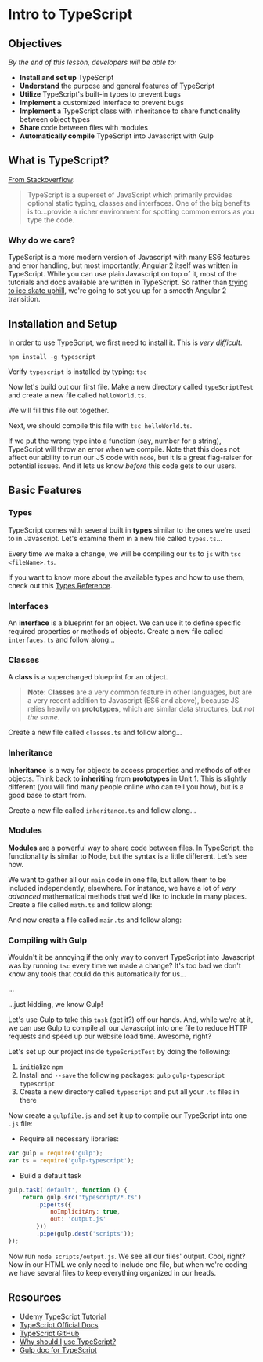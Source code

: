 <!-- Actually 11:13 -->

<!--WDI3 9:09 -->
<!--9:05 5 minutes -->

<!--Hook: So throughout this course, we've been trying to teach you the legacy tools currently in use in web development, and slowly introducing the newer tools that are coming out.  One of the most useful new tools is TypeScript, for two main reasons: it provides functionality that JS developers have been asking for since the late 90s, and it was used to create many modern tools, most notably Angular 2 and Ionic 2 (an Angular-based framework for building mobile apps).  And as today is all about Angular 2, we should probably show you the language it's written in. -->

# Intro to TypeScript

## Objectives
*By the end of this lesson, developers will be able to:*

- **Install and set up** TypeScript
- **Understand** the purpose and general features of TypeScript
- **Utilize** TypeScript's built-in types to prevent bugs
- **Implement** a customized interface to prevent bugs
- **Implement** a TypeScript class with inheritance to share functionality between object types
- **Share** code between files with modules
- **Automatically compile** TypeScript into Javascript with Gulp

<!--WDI3 9:12 -->
<!--9:10 5 minutes -->

<!--Actually 11:15 -->

## What is TypeScript?

[From Stackoverflow](http://stackoverflow.com/questions/12694530/what-is-typescript-and-why-would-i-use-it-in-place-of-javascript):

>TypeScript is a superset of JavaScript which primarily provides optional static typing, classes and interfaces. One of the big benefits is to...provide a richer environment for spotting common errors as you type the code.

### Why do we care?

TypeScript is a more modern version of Javascript with many ES6 features and error handling, but most importantly, Angular 2 itself was written in TypeScript.  While you can use plain Javascript on top of it, most of the tutorials and docs available are written in TypeScript.  So rather than [trying to ice skate uphill](https://www.youtube.com/watch?v=pXhKzY0BKwY), we're going to set you up for a smooth Angular 2 transition.

<!--Actually 11:17 -->

<!--9:15 5 minutes -->

## Installation and Setup

In order to use TypeScript, we first need to install it.  This is *very difficult*.

`npm install -g typescript`

Verify `typescript` is installed by typing: `tsc`

Now let's build out our first file.  Make a new directory called `typeScriptTest` and create a new file called `helloWorld.ts`.

We will fill this file out together.


<!--9:19 coming back from first set -->
<!--9:20 15 minutes -->

<!-- Catch-up with code below

-- Compile this file three times, one with just console.log:
console.log("Hello World");

-- then add a function

function hello(stringy) {
	console.log("Hello " + stringy);
}

hello("universe");

--then make it Typescripty

function hello(stringy: string) {
	console.log("Hello " + stringy);
}

hello("universe");
hello(5);
-->

Next, we should compile this file with `tsc helloWorld.ts`.

If we put the wrong type into a function (say, number for a string), TypeScript will throw an error when we compile.  Note that this does not affect our ability to run our JS code with `node`, but it is a great flag-raiser for potential issues.  And it lets us know *before* this code gets to our users.

<!--WDI3 9:26 -->
<!--Actually 11:36 -->

## Basic Features

<!--WDI4 Quickly reviewed top parts (they are already in other lesson) then got to here at about 2:14 -->
<!--9:35 20 minutes -->

### Types

TypeScript comes with several built in **types** similar to the ones we're used to in Javascript.  Let's examine them in a new file called `types.ts`...

<!--Catch-up with code below

-- First start with:

var numero : number = 1;
numero = 2;

-- Then:

numero = "fish";

--And talk about the error you see together

-->

<!--WDI 3 9:32 -->

<!--Then go through the other major types:

var namey : string = "Bobz";

var isWinter : boolean = true;

--Pause before moving onto more complex types:

var names : string[] = ["Hans", "Franz"];

-->

<!--WDI3 9:37 when back from dev typing -->

<!-- Then talk about function casting:

function getName() : string{
	return 1;
}

-- Look at the error then:

function noReturn() : void {
	console.log('yo log, whattup?');
}
-->

Every time we make a change, we will be compiling our `ts` to `js` with `tsc <fileName>.ts`.

<!--2:23 WDI4 -->

If you want to know more about the available types and how to use them, check out this [Types Reference](https://www.typescriptlang.org/docs/handbook/basic-types.html).

<!--Actually 12:02 -->

### Interfaces

<!--Stopped doing catch-up-->

<!--WDI3 9:45 -->
<!--9:55 10 minutes -->

An **interface** is a blueprint for an object.  We can use it to define specific required properties or methods of objects.  Create a new file called `interfaces.ts` and follow along...

<!--Catch-up with following code

-- Create the interface

interface Stark {
	name: string
}

-- And the function

function printName(stark : Stark) {
	console.log(stark.name);
}

-- Then call the following ways

printName({name:"Eddard"});
-->
<!--WDI3 9:52 -->
<!--WDI4 2:25 turning over to devs, 2:27 coming back -->
<!--printName({age:22});

-- Talk about the error that comes up, then adjust

interface Stark {
	name: string,
	age?: number
}

printName({name:"Eddard"});

printName({name: "Bran", age:22});

-->

<!-- Actually 12:09 -->
<!--WDI4 2:31 -->

### Classes

<!--WDI3 9:55 -->
<!--10:05 10 minutes -->

A **class** is a supercharged blueprint for an object.

>**Note:** **Classes** are a very common feature in other languages, but are a very recent addition to Javascript (ES6 and above), because JS relies heavily on **prototypes**, which are similar data structures, but *not the same*.

Create a new file called `classes.ts` and follow along...

<!--Catch-up for code below

-- First create a class

class Stark {
	name: string = "Brandon";
	saying: string;
}

-- Then instantiate it

var ned = new Stark();

ned.saying = "Winter is coming!";

console.log(ned.saying);

-- Look familiar?  That's right, it's basically a constructor function--take a look at compiled JS
-->

<!--WDI4 2:38 -->
<!--WDI3 10:02 -->

<!-- How do we put a method on the prototype?

class Stark {
	name: string = "Brandon";
	hello(person:string) {
		console.log("Hello, " + person);
	}
}

-- Now let's call it

ned.hello("Bobert");

-->

<!--Actually 12:18 WDI2-->

<!--WDI3 10:08 -->
<!--WDI4 2:42 -->
<!--10:15 10 minutes -->

### Inheritance

**Inheritance** is a way for objects to access properties and methods of other objects.  Think back to **inheriting** from **prototypes** in Unit 1.  This is slightly different (you will find many people online who can tell you how), but is a good base to start from.

Create a new file called `inheritance.ts` and follow along...

<!-- Catch-up for code below

-- Create a class:

class Person {
	name: string;
	dance() {
		console.log(this.name + " is dancing...");
	}
}

-- What if we want to pass a name in on person creation?  Put this inside the class

	constructor(name:string) {
		this.name = name;
	}

-- And dance:

var bran = new Person("Bran");

bran.dance();

-->

<!--WDI4 2:48 -->

<!-- Then extend:

class CoolPerson extends Person {
	dance() {
		console.log("awesomely!");
	}
}

var robb = new CoolPerson("Robb");
robb.dance();

-- Notice that Robb is not dancing yet...let's fix that...how do we reach a class *above* the current class?

	dance() {
		super.dance();
		console.log("awesomely!");
	}

-->

<!--Actually 12:27 still not catch-up, took break -->
<!--3:00 WDI4 -->

### Modules

<!--Actually 1:39 -->

<!--WDI3 10:26 -->
<!--WDI4 3:11 -->
<!--10:25 5 minutes -->

**Modules** are a powerful way to share code between files.  In TypeScript, the functionality is similar to Node, but the syntax is a little different.  Let's see how.

We want to gather all our `main` code in one file, but allow them to be included independently, elsewhere.  For instance, we have a lot of *very advanced* mathematical methods that we'd like to include in many places.  Create a file called `math.ts` and follow along:

<!-- Catch-up for code below

export class Multiplication {
	timesTwo(n:number) {
		return n*2;
	}
}

-- Note that we could easily create another class called Addition, and we could put functions like `addTwo` inside it.  Does this look familiar?  (Yup, that's the ES6 method syntax)

-->

<!--10:30 WDI3 -->

And now create a file called `main.ts` and follow along:

<!-- Catch-up for code below

import { Multiplication } from './math';

let multiplication = new Multiplication();

console.log(multiplication.timesTwo(9));

-- Now try running main.js...what happens?

-->

<!--WDI4 3:19 -->

### Compiling with Gulp

<!--10:36 WDI3 -->
<!--10:30 10 minutes -->

Wouldn't it be annoying if the only way to convert TypeScript into Javascript was by running `tsc` every time we made a change?  It's too bad we don't know any tools that could do this automatically for us...

...

...just kidding, we know Gulp!

Let's use Gulp to take this `task` (get it?) off our hands.  And, while we're at it, we can use Gulp to compile all our Javascript into one file to reduce HTTP requests and speed up our website load time.  Awesome, right?

Let's set up our project inside `typeScriptTest` by doing the following:

1. `init`ialize `npm`
2. Install and `--save` the following packages: `gulp` `gulp-typescript` `typescript`
3. Create a new directory called `typescript` and put all your `.ts` files in there

Now create a `gulpfile.js` and set it up to compile our TypeScript into one `.js` file:

- Require all necessary libraries:

```js
var gulp = require('gulp');
var ts = require('gulp-typescript');
```

- Build a default task

```js
gulp.task('default', function () {
    return gulp.src('typescript/*.ts')
        .pipe(ts({
            noImplicitAny: true,
            out: 'output.js'
        }))
        .pipe(gulp.dest('scripts'));
});
```

Now run `node scripts/output.js`.  We see all our files' output.  Cool, right?  Now in our HTML we only need to include one file, but when we're coding we have several files to keep everything organized in our heads.

<!--WDI4 3:30-->
<!--10:48 WDI3-->

## Resources

- [Udemy TypeScript Tutorial](https://www.udemy.com/typescript/learn/v4/overview)
- [TypeScript Official Docs](https://www.typescriptlang.org/)
- [TypeScript GitHub](https://github.com/Microsoft/TypeScript)
- [Why should I](http://stackoverflow.com/questions/12694530/what-is-typescript-and-why-would-i-use-it-in-place-of-javascript) [use TypeScript?](http://stackoverflow.com/questions/12694530/what-is-typescript-and-why-would-i-use-it-in-place-of-javascript/35048303#35048303)
- [Gulp doc for TypeScript](https://www.typescriptlang.org/docs/handbook/gulp.html)

<!-- Actually 2:10 -->
